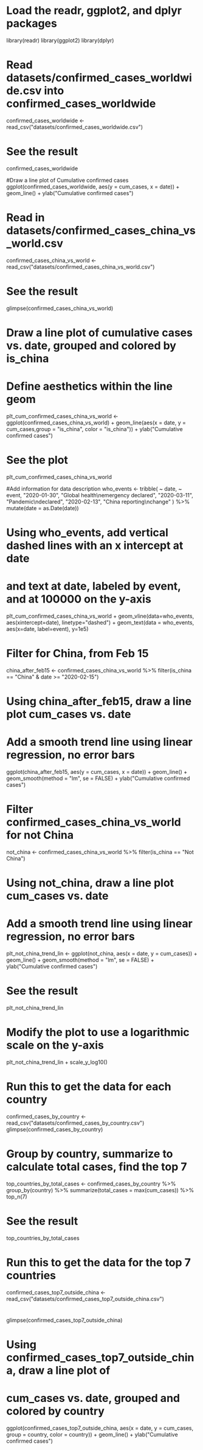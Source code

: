 # Load the readr, ggplot2, and dplyr packages
library(readr)
library(ggplot2)
library(dplyr)

# Read datasets/confirmed_cases_worldwide.csv into confirmed_cases_worldwide
confirmed_cases_worldwide <- read_csv("datasets/confirmed_cases_worldwide.csv")

# See the result
confirmed_cases_worldwide

#Draw a line plot of Cumulative confirmed cases
ggplot(confirmed_cases_worldwide, aes(y = cum_cases, x = date)) + geom_line() + ylab("Cumulative confirmed cases")

# Read in datasets/confirmed_cases_china_vs_world.csv
confirmed_cases_china_vs_world <- read_csv("datasets/confirmed_cases_china_vs_world.csv")

# See the result
glimpse(confirmed_cases_china_vs_world)  

# Draw a line plot of cumulative cases vs. date, grouped and colored by is_china
# Define aesthetics within the line geom
plt_cum_confirmed_cases_china_vs_world <- ggplot(confirmed_cases_china_vs_world) +
  geom_line(aes(x = date, y = cum_cases,group = "is_china", color = "is_china")) +
  ylab("Cumulative confirmed cases")

# See the plot
plt_cum_confirmed_cases_china_vs_world

#Add information for data description
who_events <- tribble(
  ~ date, ~ event,
  "2020-01-30", "Global health\nemergency declared",
  "2020-03-11", "Pandemic\ndeclared",
  "2020-02-13", "China reporting\nchange"
) %>%
  mutate(date = as.Date(date))

# Using who_events, add vertical dashed lines with an x intercept at date
# and text at date, labeled by event, and at 100000 on the y-axis
plt_cum_confirmed_cases_china_vs_world +
  geom_vline(data=who_events, aes(xintercept=date), linetype="dashed") +
  geom_text(data = who_events, aes(x=date, label=event), y=1e5)

# Filter for China, from Feb 15
china_after_feb15 <- confirmed_cases_china_vs_world %>%
filter(is_china == "China" & date >= "2020-02-15")

# Using china_after_feb15, draw a line plot cum_cases vs. date
# Add a smooth trend line using linear regression, no error bars
ggplot(china_after_feb15, aes(y = cum_cases, x = date)) +
  geom_line() +
  geom_smooth(method = "lm", se = FALSE) +
  ylab("Cumulative confirmed cases")

# Filter confirmed_cases_china_vs_world for not China
not_china <- confirmed_cases_china_vs_world %>%
  filter(is_china == "Not China")

# Using not_china, draw a line plot cum_cases vs. date
# Add a smooth trend line using linear regression, no error bars
plt_not_china_trend_lin <- ggplot(not_china, aes(x = date, y = cum_cases)) +
  geom_line() +
  geom_smooth(method = "lm", se = FALSE) +
  ylab("Cumulative confirmed cases")

# See the result
plt_not_china_trend_lin

# Modify the plot to use a logarithmic scale on the y-axis
plt_not_china_trend_lin + 
  scale_y_log10()

# Run this to get the data for each country
confirmed_cases_by_country <- read_csv("datasets/confirmed_cases_by_country.csv")
glimpse(confirmed_cases_by_country)

# Group by country, summarize to calculate total cases, find the top 7
top_countries_by_total_cases <- confirmed_cases_by_country %>%
  group_by(country) %>%
  summarize(total_cases = max(cum_cases)) %>%
  top_n(7)

# See the result
top_countries_by_total_cases

# Run this to get the data for the top 7 countries
confirmed_cases_top7_outside_china <- read_csv("datasets/confirmed_cases_top7_outside_china.csv")

# 
glimpse(confirmed_cases_top7_outside_china)

# Using confirmed_cases_top7_outside_china, draw a line plot of
# cum_cases vs. date, grouped and colored by country
ggplot(confirmed_cases_top7_outside_china, aes(x = date, y = cum_cases, group = country, color = country)) + 
  geom_line() + 
  ylab("Cumulative confirmed cases")

